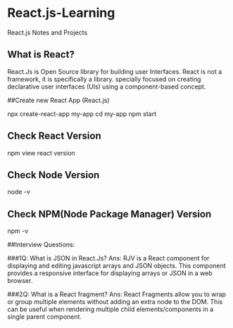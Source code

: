 # React.js-Learning

React.js Notes and Projects

## What is React?

React.Js is Open Source library for building user Interfaces. React is not a framework, it is specifically a library. specially focused on creating declarative user interfaces (UIs) using a component-based concept.

##Create new React App (React.js)

npx create-react-app my-app
cd my-app
npm start

## Check React Version
npm view react version

## Check Node Version
node -v

## Check NPM(Node Package Manager) Version
npm -v




##Interview Questions:

###1Q: What is JSON in React.Js?
Ans: RJV is a React component for displaying and editing javascript arrays and JSON objects. This component provides a responsive interface for displaying arrays or JSON in a web browser.

###2Q: What is a React fragment?
Ans: React Fragments allow you to wrap or group multiple elements without adding an extra node to the DOM. This can be useful when rendering multiple child elements/components in a single parent component.
